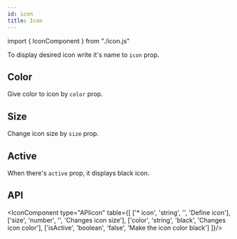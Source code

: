 ```yaml
---
id: icon
title: Icon
---
```


import { IconComponent } from "./icon.js"

<p>To display desired icon write it's name to <code>icon</code> prop.</p> 
<IconComponent type="icon" iconName="envelope-alt" />

## Color

<p>Give color to icon by <code>color</code> prop.</p>
<IconComponent type="color" iconName="envelope-alt" colors="red"/>

## Size

<p>Change icon size by <code>size</code> prop.</p>
<IconComponent type="size" iconName="envelope-alt" sizes={30}/>

## Active

<p>When there's <code>active</code> prop, it displays black icon.</p>
<IconComponent type="active" iconName="envelope-alt" colors="red" active={true}/>

## API

<IconComponent type="APIicon" table={[
  ['* icon', 'string', '', 'Define icon'],
  ['size', 'number', '', 'Changes icon size'],
  ['color', 'string', 'black', 'Changes icon color'],
  ['isActive', 'boolean', 'false', 'Make the icon color black']
]}/>
